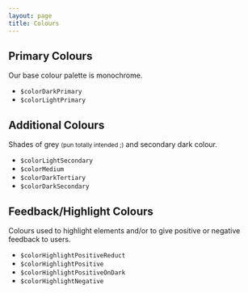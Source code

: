 ```yaml
---
layout: page
title: Colours
---
```


## Primary Colours

Our base colour palette is monochrome.

<ul class="color-palette ui-listUnstyled grid">
    <li class="grid__col grid__col--narrow color-palette__color">
        <div class="mrm color-palette__color__sample colorDarkPrimary"></div>
        <code class="mts ui-inlineBlock color-palette__color__variablename">$colorDarkPrimary</code>
    </li>
    <li class="grid__col grid__col--narrow color-palette__color color colorLightPrimary">
        <div class="mrm color-palette__color__sample colorLightPrimary border"></div>
        <code class="mts ui-inlineBlock color-palette__color__variablename">$colorLightPrimary</code>
    </li>
</ul>

## Additional Colours

Shades of grey <small>(pun totally intended ;)</small> and secondary dark colour.

<ul class="color-palette ui-listUnstyled grid">
    <li class="grid__col grid__col--narrow color-palette__color">
        <div class="mrm color-palette__color__sample colorLightSecondary"></div>
        <code class="mts ui-inlineBlock color-palette__color__variablename">$colorLightSecondary</code>
    </li>
    <li class="grid__col grid__col--narrow color-palette__color">
        <div class="mrm color-palette__color__sample colorMedium"></div>
        <code class="mts ui-inlineBlock color-palette__color__variablename">$colorMedium</code>
    </li>
    <li class="grid__col grid__col--narrow color-palette__color">
        <div class="mrm color-palette__color__sample colorDarkTertiary"></div>
        <code class="mts ui-inlineBlock color-palette__color__variablename">$colorDarkTertiary</code>
    </li>
    <li class="grid__col grid__col--narrow color-palette__color">
        <div class="mrm color-palette__color__sample colorDarkSecondary"></div>
        <code class="mts ui-inlineBlock color-palette__color__variablename">$colorDarkSecondary</code>
    </li>
</ul>

## Feedback/Highlight Colours

Colours used to highlight elements and/or to give positive or negative feedback to users.

<ul class="color-palette ui-listUnstyled grid">
    <li class="grid__col grid__col--narrow color-palette__color">
        <div class="mrm color-palette__color__sample colorHighlightPositiveReduct"></div>
        <code class="mts ui-inlineBlock color-palette__color__variablename">$colorHighlightPositiveReduct</code>
    </li>
    <li class="grid__col grid__col--narrow color-palette__color">
        <div class="mrm color-palette__color__sample colorHighlightPositive"></div>
        <code class="mts ui-inlineBlock color-palette__color__variablename">$colorHighlightPositive</code>
    </li>
    <li class="grid__col grid__col--narrow color-palette__color">
        <div class="mrm color-palette__color__sample colorHighlightPositiveOnDark"></div>
        <code class="mts ui-inlineBlock color-palette__color__variablename">$colorHighlightPositiveOnDark</code>
    </li>
    <li class="grid__col grid__col--narrow color-palette__color">
        <div class="mrm color-palette__color__sample colorHighlightNegative"></div>
        <code class="mts ui-inlineBlock color-palette__color__variablename">$colorHighlightNegative</code>
    </li>
</ul>
